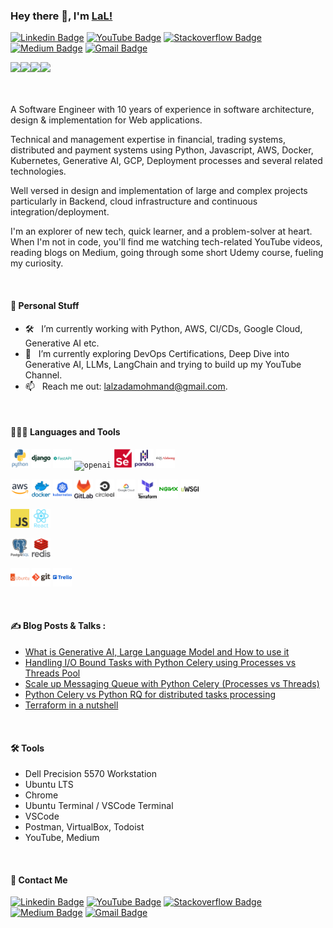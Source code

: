 ### Hey there 👋, I'm [LaL!](https://github.com/lalatgithub/)

[![Linkedin Badge](https://img.shields.io/badge/-LinkedIn-0e76a8?style=flat-square&logo=Linkedin&logoColor=white)](https://linkedin.com/in/iamlal)
[![YouTube Badge](https://img.shields.io/badge/YouTube-red?style=flat-square&logo=youtube&logoColor=white)](https://www.youtube.com/@build-with-lal)
[![Stackoverflow Badge](https://img.shields.io/badge/stack%20overflow-FE7A16?logo=stack-overflow&logoColor=white&style=flat-square)](https://stackoverflow.com/users/1750147/lal)
[![Medium Badge](https://img.shields.io/badge/-Medium-e4405f?style=flat-square&logo=Medium&logoColor=white)](https://medium.com/@iamlal/)
[![Gmail Badge](https://img.shields.io/badge/Gmail-D14836?style=flat-square&logo=gmail&logoColor=white)](mailto:lalzadamohmand@gmail.com)

<img src="https://lh3.googleusercontent.com/u/0/drive-viewer/AKGpihYNHoJntPsxIdne8hdp4IkoFCG1WTvQ6zGisIFmv_3aLard28pwK_E7QtYsjcYtskbL6V9ZOqDAqzidEWZgADIKxuzUD66YSxw=w1751-h1251-rw-v1" width="280"><img src="https://github.com/lalatgithub/lalatgithub/assets/2900599/41c46087-7469-41a9-9b50-0376e2eae079" width="240"><img src="https://lh3.googleusercontent.com/u/0/drive-viewer/AKGpiha9sqXdEuIdhCVoDxLg-rS2lGytEuaXR4XsZ5-OiybkozZEFaXk_A1mxWLWzpBHpbR1HoJqtiZrmC_xJoqECbMbUhvfSbI0Q-Q=w2533-h1251-rw-v1" width="280"><img src="https://lh3.googleusercontent.com/u/0/drive-viewer/AKGpihawN09kpbt9YG9yfoRRZFNZECYbPeSI-fczviSvRMQNDpprnGKXJuil1cm2K_CxsE2WSnBvwzKLTOi6wlOTHPFEmJU5EOUcVA=w1751-h1251-rw-v1" width="280">

<br/><br/>
A Software Engineer with 10 years of experience in software architecture, design & implementation for Web applications.

Technical and management expertise in financial, trading systems, distributed and payment systems using Python, Javascript, AWS, Docker, Kubernetes, Generative AI, GCP, Deployment processes and several related technologies.

Well versed in design and implementation of large and complex projects particularly in Backend, cloud infrastructure and continuous integration/deployment.

I'm an explorer of new tech, quick learner, and a problem-solver at heart. When I'm not in code, you'll find me watching tech-related YouTube videos, reading blogs on Medium, going through some short Udemy course, fueling my curiosity.

<br/>

#### 📗 Personal Stuff

- 🛠 &nbsp; I’m currently working with Python, AWS, CI/CDs, Google Cloud, Generative AI etc.
- 🚀 &nbsp; I’m currently exploring DevOps Certifications, Deep Dive into Generative AI, LLMs, LangChain and trying to build up my YouTube Channel.
- 📫 &nbsp; Reach me out: lalzadamohmand@gmail.com.

<br/>

#### 👨🏻‍💻 Languages and Tools

<code><img height="30" src="https://github.com/devicons/devicon/raw/master/icons/python/python-original-wordmark.svg" alt="python"></code>
<code><img height="30" src="https://raw.githubusercontent.com/devicons/devicon/master/icons/django/django-plain-wordmark.svg" alt="django"></code>
<code><img height="30" src="https://raw.githubusercontent.com/devicons/devicon/master/icons/fastapi/fastapi-original-wordmark.svg" alt="fastapi"></code>
<code><img height="30" src="https://freelogopng.com/images/all_img/1681142382OpenAI-png.png" alt="openai"></code>
<code><img height="30" src="https://raw.githubusercontent.com/devicons/devicon/master/icons/selenium/selenium-original.svg" alt="selenium"></code>
<code><img height="30" src="https://raw.githubusercontent.com/devicons/devicon/master/icons/pandas/pandas-original-wordmark.svg" alt="pandas"></code>
<code><img height="30" src="https://github.com/devicons/devicon/raw/master/icons/sqlalchemy/sqlalchemy-original-wordmark.svg" alt="sqlalchemy"></code>

<code><img height="30" src="https://raw.githubusercontent.com/github/explore/80688e429a7d4ef2fca1e82350fe8e3517d3494d/topics/aws/aws.png" alt="aws"></code>
<code><img height="30" src="https://raw.githubusercontent.com/github/explore/80688e429a7d4ef2fca1e82350fe8e3517d3494d/topics/docker/docker.png" alt="aws"></code>
<code><img height="30" src="https://github.com/devicons/devicon/raw/master/icons/kubernetes/kubernetes-plain-wordmark.svg" alt="kubernetes"></code>
<code><img height="30" src="https://raw.githubusercontent.com/devicons/devicon/master/icons/gitlab/gitlab-original-wordmark.svg" alt="gitlab-ci"></code>
<code><img height="30" src="https://github.com/devicons/devicon/raw/master/icons/circleci/circleci-plain-wordmark.svg" alt="circleci"></code>
<code><img height="30" src="https://raw.githubusercontent.com/devicons/devicon/master/icons/googlecloud/googlecloud-original-wordmark.svg" alt="google-cloud"></code>
<code><img height="30" src="https://github.com/devicons/devicon/raw/master/icons/terraform/terraform-original-wordmark.svg" alt="terraform"></code>
<code><img height="30" src="https://github.com/devicons/devicon/raw/master/icons/nginx/nginx-original.svg" alt="nginx"></code>
<code><img height="30" src="https://github.com/devicons/devicon/raw/master/icons/uwsgi/uwsgi-original.svg" alt="uwsgi"></code>

<code><img height="30" src="https://raw.githubusercontent.com/github/explore/80688e429a7d4ef2fca1e82350fe8e3517d3494d/topics/javascript/javascript.png" alt="javascript"></code>
<code><img height="30" src="https://github.com/devicons/devicon/raw/master/icons/react/react-original-wordmark.svg" alt="react"></code>

<code><img height="30" src="https://github.com/devicons/devicon/raw/master/icons/postgresql/postgresql-original-wordmark.svg" alt="postgres"></code>
<code><img height="30" src="https://github.com/devicons/devicon/raw/master/icons/redis/redis-original-wordmark.svg" alt="redis"></code>

<code><img height="30" src="https://github.com/devicons/devicon/raw/master/icons/ubuntu/ubuntu-plain-wordmark.svg" alt="ubuntu"></code>
<code><img height="30" src="https://github.com/devicons/devicon/raw/master/icons/git/git-original-wordmark.svg" alt="git"></code>
<code><img height="30" src="https://github.com/devicons/devicon/raw/master/icons/trello/trello-plain-wordmark.svg" alt="trello"></code>


<br/>

#### ✍️ Blog Posts & Talks :

- <a href="https://medium.com/@iamlal/generative-ai-large-language-model-and-how-to-use-it-3a01d7abb77d">What is Generative AI, Large Language Model and How to use it</a>
- <a href="https://medium.com/@iamlal/handling-i-o-bound-tasks-with-python-celery-using-processes-vs-threads-pool-126a4875600d">Handling I/O Bound Tasks with Python Celery using Processes vs Threads Pool</a>
- <a href="https://medium.com/@iamlal/scale-up-messaging-queue-with-python-celery-processes-vs-threads-402533be269e">Scale up Messaging Queue with Python Celery (Processes vs Threads)</a>
- <a href="https://medium.com/@iamlal/python-celery-vs-python-rq-for-distributed-tasks-processing-20041c346e6">Python Celery vs Python RQ for distributed tasks processing</a>
- <a href="https://medium.com/@iamlal/terraform-in-a-nutshell-a599a7b5496e">Terraform in a nutshell</a>

<br/>

#### 🛠️ Tools
- Dell Precision 5570 Workstation
- Ubuntu LTS
- Chrome
- Ubuntu Terminal / VSCode Terminal
- VSCode
- Postman, VirtualBox, Todoist
- YouTube, Medium

<br/>

#### 📗 Contact Me

[![Linkedin Badge](https://img.shields.io/badge/-LinkedIn-0e76a8?style=flat-square&logo=Linkedin&logoColor=white)](https://linkedin.com/in/iamlal)
[![YouTube Badge](https://img.shields.io/badge/YouTube-red?style=flat-square&logo=youtube&logoColor=white)](https://youtube.com/@LaaL2.0)
[![Stackoverflow Badge](https://img.shields.io/badge/stack%20overflow-FE7A16?logo=stack-overflow&logoColor=white&style=flat-square)](https://stackoverflow.com/users/1750147/lal)
[![Medium Badge](https://img.shields.io/badge/-Medium-e4405f?style=flat-square&logo=Medium&logoColor=white)](https://medium.com/@iamlal/)
[![Gmail Badge](https://img.shields.io/badge/Gmail-D14836?style=flat-square&logo=gmail&logoColor=white)](mailto:lalzadamohmand@gmail.com)

<br/>

<!---
Overall stats

<a href="https://next.ossinsight.io/widgets/official/compose-user-dashboard-stats?user_id=2900599" target="_blank" style="display: block; margin: 10px auto;">
  <picture>
    <source media="(prefers-color-scheme: dark)" srcset="https://next.ossinsight.io/widgets/official/compose-user-dashboard-stats/thumbnail.png?user_id=2900599&image_size=auto&color_scheme=dark" width="700" height="auto" style="display: block" align="center">
    <img alt="Dashboard stats of @lalatgithub" src="https://next.ossinsight.io/widgets/official/compose-user-dashboard-stats/thumbnail.png?user_id=2900599&image_size=auto&color_scheme=light" width="700" height="auto" style="display: block" align="center">
  </picture>
</a>

<br/><br/>

Last 28 days 

<a href="https://next.ossinsight.io/widgets/official/compose-currently-working-on?user_id=2900599&activity_type=all" target="_blank" style="display: block; margin: 10px auto;">
  <picture>
    <source media="(prefers-color-scheme: dark)" srcset="https://next.ossinsight.io/widgets/official/compose-currently-working-on/thumbnail.png?user_id=2900599&activity_type=all&image_size=auto&color_scheme=dark" width="700" height="auto">
    <img alt="@lalatgithub's Recent Work - Last 28 days" src="https://next.ossinsight.io/widgets/official/compose-currently-working-on/thumbnail.png?user_id=2900599&activity_type=all&image_size=auto&color_scheme=light" width="700" height="auto">
  </picture>
</a>

<br/><br/>

contribution commits history

<a href="https://next.ossinsight.io/widgets/official/analyze-user-contribution-time-distribution?user_id=2900599&period=all_times" target="_blank" style="display: block; margin: 10px auto;">
  <picture>
    <source media="(prefers-color-scheme: dark)" srcset="https://next.ossinsight.io/widgets/official/analyze-user-contribution-time-distribution/thumbnail.png?user_id=2900599&period=all_times&image_size=auto&color_scheme=dark" width="700" height="auto">
    <img alt="Contribution Time Distribution of @lalatgithub" src="https://next.ossinsight.io/widgets/official/analyze-user-contribution-time-distribution/thumbnail.png?user_id=2900599&period=all_times&image_size=auto&color_scheme=light" width="700" height="auto">
  </picture>
</a>
--->
